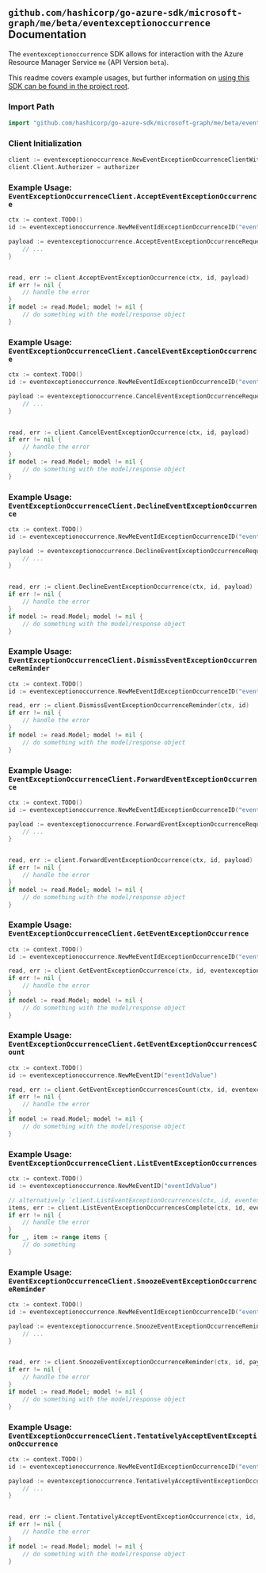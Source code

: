 
## `github.com/hashicorp/go-azure-sdk/microsoft-graph/me/beta/eventexceptionoccurrence` Documentation

The `eventexceptionoccurrence` SDK allows for interaction with the Azure Resource Manager Service `me` (API Version `beta`).

This readme covers example usages, but further information on [using this SDK can be found in the project root](https://github.com/hashicorp/go-azure-sdk/tree/main/docs).

### Import Path

```go
import "github.com/hashicorp/go-azure-sdk/microsoft-graph/me/beta/eventexceptionoccurrence"
```


### Client Initialization

```go
client := eventexceptionoccurrence.NewEventExceptionOccurrenceClientWithBaseURI("https://management.azure.com")
client.Client.Authorizer = authorizer
```


### Example Usage: `EventExceptionOccurrenceClient.AcceptEventExceptionOccurrence`

```go
ctx := context.TODO()
id := eventexceptionoccurrence.NewMeEventIdExceptionOccurrenceID("eventIdValue", "eventId1Value")

payload := eventexceptionoccurrence.AcceptEventExceptionOccurrenceRequest{
	// ...
}


read, err := client.AcceptEventExceptionOccurrence(ctx, id, payload)
if err != nil {
	// handle the error
}
if model := read.Model; model != nil {
	// do something with the model/response object
}
```


### Example Usage: `EventExceptionOccurrenceClient.CancelEventExceptionOccurrence`

```go
ctx := context.TODO()
id := eventexceptionoccurrence.NewMeEventIdExceptionOccurrenceID("eventIdValue", "eventId1Value")

payload := eventexceptionoccurrence.CancelEventExceptionOccurrenceRequest{
	// ...
}


read, err := client.CancelEventExceptionOccurrence(ctx, id, payload)
if err != nil {
	// handle the error
}
if model := read.Model; model != nil {
	// do something with the model/response object
}
```


### Example Usage: `EventExceptionOccurrenceClient.DeclineEventExceptionOccurrence`

```go
ctx := context.TODO()
id := eventexceptionoccurrence.NewMeEventIdExceptionOccurrenceID("eventIdValue", "eventId1Value")

payload := eventexceptionoccurrence.DeclineEventExceptionOccurrenceRequest{
	// ...
}


read, err := client.DeclineEventExceptionOccurrence(ctx, id, payload)
if err != nil {
	// handle the error
}
if model := read.Model; model != nil {
	// do something with the model/response object
}
```


### Example Usage: `EventExceptionOccurrenceClient.DismissEventExceptionOccurrenceReminder`

```go
ctx := context.TODO()
id := eventexceptionoccurrence.NewMeEventIdExceptionOccurrenceID("eventIdValue", "eventId1Value")

read, err := client.DismissEventExceptionOccurrenceReminder(ctx, id)
if err != nil {
	// handle the error
}
if model := read.Model; model != nil {
	// do something with the model/response object
}
```


### Example Usage: `EventExceptionOccurrenceClient.ForwardEventExceptionOccurrence`

```go
ctx := context.TODO()
id := eventexceptionoccurrence.NewMeEventIdExceptionOccurrenceID("eventIdValue", "eventId1Value")

payload := eventexceptionoccurrence.ForwardEventExceptionOccurrenceRequest{
	// ...
}


read, err := client.ForwardEventExceptionOccurrence(ctx, id, payload)
if err != nil {
	// handle the error
}
if model := read.Model; model != nil {
	// do something with the model/response object
}
```


### Example Usage: `EventExceptionOccurrenceClient.GetEventExceptionOccurrence`

```go
ctx := context.TODO()
id := eventexceptionoccurrence.NewMeEventIdExceptionOccurrenceID("eventIdValue", "eventId1Value")

read, err := client.GetEventExceptionOccurrence(ctx, id, eventexceptionoccurrence.DefaultGetEventExceptionOccurrenceOperationOptions())
if err != nil {
	// handle the error
}
if model := read.Model; model != nil {
	// do something with the model/response object
}
```


### Example Usage: `EventExceptionOccurrenceClient.GetEventExceptionOccurrencesCount`

```go
ctx := context.TODO()
id := eventexceptionoccurrence.NewMeEventID("eventIdValue")

read, err := client.GetEventExceptionOccurrencesCount(ctx, id, eventexceptionoccurrence.DefaultGetEventExceptionOccurrencesCountOperationOptions())
if err != nil {
	// handle the error
}
if model := read.Model; model != nil {
	// do something with the model/response object
}
```


### Example Usage: `EventExceptionOccurrenceClient.ListEventExceptionOccurrences`

```go
ctx := context.TODO()
id := eventexceptionoccurrence.NewMeEventID("eventIdValue")

// alternatively `client.ListEventExceptionOccurrences(ctx, id, eventexceptionoccurrence.DefaultListEventExceptionOccurrencesOperationOptions())` can be used to do batched pagination
items, err := client.ListEventExceptionOccurrencesComplete(ctx, id, eventexceptionoccurrence.DefaultListEventExceptionOccurrencesOperationOptions())
if err != nil {
	// handle the error
}
for _, item := range items {
	// do something
}
```


### Example Usage: `EventExceptionOccurrenceClient.SnoozeEventExceptionOccurrenceReminder`

```go
ctx := context.TODO()
id := eventexceptionoccurrence.NewMeEventIdExceptionOccurrenceID("eventIdValue", "eventId1Value")

payload := eventexceptionoccurrence.SnoozeEventExceptionOccurrenceReminderRequest{
	// ...
}


read, err := client.SnoozeEventExceptionOccurrenceReminder(ctx, id, payload)
if err != nil {
	// handle the error
}
if model := read.Model; model != nil {
	// do something with the model/response object
}
```


### Example Usage: `EventExceptionOccurrenceClient.TentativelyAcceptEventExceptionOccurrence`

```go
ctx := context.TODO()
id := eventexceptionoccurrence.NewMeEventIdExceptionOccurrenceID("eventIdValue", "eventId1Value")

payload := eventexceptionoccurrence.TentativelyAcceptEventExceptionOccurrenceRequest{
	// ...
}


read, err := client.TentativelyAcceptEventExceptionOccurrence(ctx, id, payload)
if err != nil {
	// handle the error
}
if model := read.Model; model != nil {
	// do something with the model/response object
}
```
